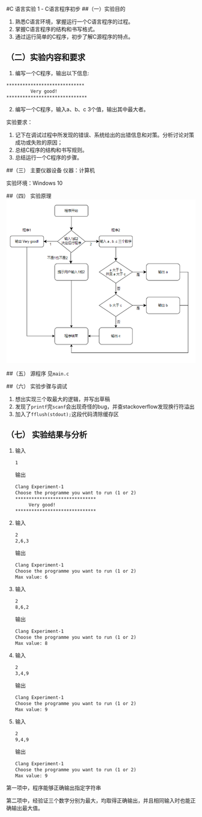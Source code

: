 #C 语言实验 1 - C语言程序初步
##（一）实验目的
1. 熟悉C语言环境，掌握运行一个C语言程序的过程。
2. 掌握C语言程序的结构和书写格式。
3. 通过运行简单的C程序，初步了解C源程序的特点。

## （二）实验内容和要求
1. 编写一个C程序，输出以下信息:
```
*****************************
         Very good!
******************************
```
2. 编写一个C程序，输入a、b、c 3个值，输出其中最大者。

实验要求：
1. 记下在调试过程中所发现的错误、系统给出的出错信息和对策。分析讨论对策成功或失败的原因；
2. 总结C程序的结构和书写规则。
3. 总结运行一个C程序的步骤。

##（三）	主要仪器设备
仪器：计算机

实验环境：Windows 10

##（四）	实验原理
![img.png](img.png)

##（五）	源程序
见`main.c`

##（六）	实验步骤与调试
1. 想出实现三个取最大的逻辑，并写出草稿
2. 发现了`printf`完`scanf`会出现奇怪的bug，并查stackoverflow发现换行符溢出
3. 加入了`fflush(stdout);`这段代码清除缓存区

## （七） 实验结果与分析
1. 输入
    ```
    1
    ```
    输出
    ```
    Clang Experiment-1
   Choose the programme you want to run (1 or 2)
   ******************************
         Very good!
    ******************************
    ```
2. 输入
    ```
    2
   2,6,3
    ```
   输出
    ```
    Clang Experiment-1
   Choose the programme you want to run (1 or 2)
   Max value: 6
   ```
3. 输入
    ```
    2
   8,6,2
    ```
   输出
    ```
    Clang Experiment-1
   Choose the programme you want to run (1 or 2)
   Max value: 8
   ```
4. 输入
    ```
    2
   3,4,9
    ```
   输出
    ```
    Clang Experiment-1
   Choose the programme you want to run (1 or 2)
   Max value: 9
   ```
5. 输入
    ```
    2
   9,4,9
    ```
   输出
    ```
    Clang Experiment-1
   Choose the programme you want to run (1 or 2)
   Max value: 9
   ```

第一项中，程序能够正确输出指定字符串

第二项中，经验证三个数字分别为最大，均取得正确输出，并且相同输入时也能正确输出最大值。